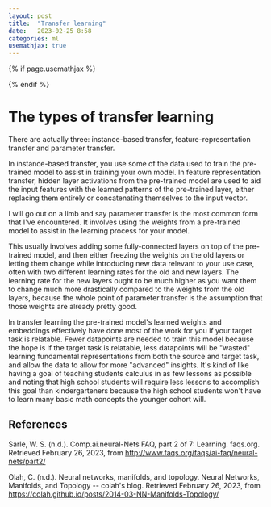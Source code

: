 ```yaml
---
layout: post
title:  "Transfer learning"
date:   2023-02-25 8:58
categories: ml
usemathjax: true
---
```


<!-- for mathjax support -->
{% if page.usemathjax %}
  <script type="text/x-mathjax-config">
    MathJax.Hub.Config({
    TeX: { equationNumbers: { autoNumber: "AMS" } }
    });
  </script>
  <script type="text/javascript" async src="https://cdn.mathjax.org/mathjax/latest/MathJax.js?config=TeX-AMS-MML_HTMLorMML"></script>
{% endif %}


# The types of transfer learning
There are actually three: instance-based transfer, feature-representation transfer and parameter transfer.

In instance-based transfer, you use some of the data used to train the pre-trained model to assist in training your own model. In feature representation transfer, hidden layer activations from the pre-trained model are used to aid the input features with the learned patterns of the pre-trained layer, either replacing them entirely or concatenating themselves to the input vector. 

I will go out on a limb and say parameter transfer is the most common form that I've encountered. It involves using the weights from a pre-trained model to assist in the learning process for your model. 

This usually involves adding some fully-connected layers on top of the pre-trained model, and then either freezing the weights on the old layers or letting them change while introducing new data relevant to your use case, often with two different learning rates for the old and new layers. The learning rate for the new layers ought to be much higher as you want them to change much more drastically compared to the weights from the old layers, because the whole point of parameter transfer is the assumption that those weights are already pretty good. 

In transfer learning the pre-trained model's learned weights and embeddings effectively have done most of the work for you if your target task is relatable. Fewer datapoints are needed to train this model because the hope is if the target task is relatable, less datapoints will be "wasted" learning fundamental representations from both the source and target task, and allow the data to allow for more "advanced" insights. It's kind of like having a goal of teaching students calculus in as few lessons as possible and noting that high school students will require less lessons to accomplish this goal than kindergarteners because the high school students won't have to learn many basic math concepts the younger cohort will. 

## References

Sarle, W. S. (n.d.). Comp.ai.neural-Nets FAQ, part 2 of 7: Learning. faqs.org. Retrieved February 26, 2023, from http://www.faqs.org/faqs/ai-faq/neural-nets/part2/ 

Olah, C. (n.d.). Neural networks, manifolds, and topology. Neural Networks, Manifolds, and Topology -- colah's blog. Retrieved February 26, 2023, from https://colah.github.io/posts/2014-03-NN-Manifolds-Topology/ 